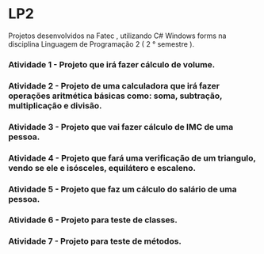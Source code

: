 # LP2
Projetos desenvolvidos na Fatec , utilizando  C# Windows forms na disciplina Linguagem de Programação 2  ( 2 ° semestre ).


### Atividade 1 - Projeto que irá fazer cálculo de volume.
### Atividade 2 - Projeto de uma calculadora que irá fazer operações aritmética básicas como: soma, subtração, multiplicação e divisão. 
### Atividade 3 - Projeto que vai fazer cálculo de IMC de uma pessoa.
### Atividade 4 - Projeto que fará uma verificação de um triangulo, vendo se ele e isósceles, equilátero e escaleno.
### Atividade 5 - Projeto que faz um cálculo do salário de uma pessoa.
### Atividade 6 - Projeto para teste de classes.
### Atividade 7 - Projeto para teste de métodos.
